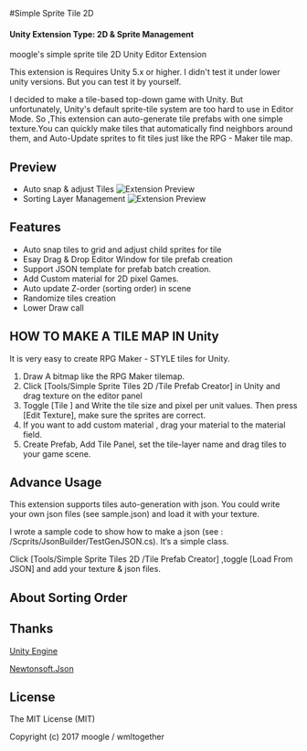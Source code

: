 #Simple Sprite Tile 2D

#### Unity Extension Type: 2D & Sprite Management

moogle's simple sprite tile 2D Unity Editor Extension

This extension is Requires Unity 5.x or higher. I didn't test it under lower unity versions.
But you can test it by yourself.

I decided to make a tile-based top-down game with Unity. But unfortunately, Unity's default sprite-tile system are too hard to use in Editor Mode. So ,This extension can auto-generate tile prefabs with one simple texture.You can quickly make tiles that automatically find neighbors around them, and Auto-Update sprites to fit tiles just like the RPG - Maker tile map.

## Preview
* Auto snap & adjust Tiles
 ![Extension Preview](https://github.com/wmltogether/Simple-Sprite-Tile-2D/blob/master/Assets/SimpleSpriteTile2D/preview.gif?raw=true)
* Sorting Layer Management
 ![Extension Preview](https://github.com/wmltogether/Simple-Sprite-Tile-2D/blob/master/Assets/SimpleSpriteTile2D/preview2.gif?raw=true)

## Features

* Auto snap tiles to grid and adjust child sprites for tile
* Esay Drag & Drop Editor Window for tile prefab creation
* Support JSON template for prefab batch creation.
* Add Custom material for 2D pixel Games.
* Auto update Z-order (sorting order) in scene
* Randomize tiles creation
* Lower Draw call

## HOW TO MAKE A TILE MAP IN Unity
It is very easy to create RPG  Maker - STYLE tiles for Unity.

1) Draw A bitmap like the RPG Maker tilemap.
2) Click [Tools/Simple Sprite Tiles 2D /Tile Prefab Creator] in Unity and drag texture on the editor panel
3) Toggle [Tile ] and Write the tile size and pixel per unit values. Then press [Edit Texture], make sure the sprites are correct.
4) If you want to add custom material , drag your material to the material field.
5) Create Prefab, Add Tile Panel, set the tile-layer name and drag tiles to your game scene.


## Advance Usage
This extension supports tiles auto-generation with json. You could write your own json files (see sample.json) and load it with your texture.

I wrote a sample code to show how to make a json (see : /Scprits/JsonBuilder/TestGenJSON.cs). It‘s a simple class.

Click [Tools/Simple Sprite Tiles 2D /Tile Prefab Creator] ,toggle [Load From JSON] and add your texture & json files.



## About Sorting Order

## Thanks
[Unity Engine](https://unity3d.com/)

[Newtonsoft.Json](https://github.com/JamesNK/Newtonsoft.Json)

## License
The MIT License (MIT)

Copyright (c) 2017 moogle / wmltogether

